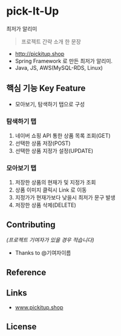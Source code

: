 # pick-It-Up
 최저가 알리미


> 프로젝트 간략 소개 한 문장 
- http://pickitup.shop
- Spring Framework 로 만든 최저가 알리미.
- Java, JS, AWS(MySQL-RDS, Linux)

## 핵심 기능  Key Feature
- 모아보기, 탐색하기 탭으로 구성 

### 탐색하기 탭         
 1. 네이버 쇼핑 API 통한 상품 목록 조회(GET)
 2. 선택한 상품 저장(POST)
 3. 선택한 상품 지정가 설정(UPDATE)
 
### 모아보기 탭
 1. 저장한 상품의 현재가 및 지정가 조회
 2. 상품 이미지 클릭시 Link 로 이동
 3. 지정가가 현재가보다 낮을시 최저가 문구 발생
 4. 저장한 상품 삭제(DELETE)
 

## Contributing
*(프로젝트 기여자가 있을 경우 적습니다)*
- Thanks to @기여자이름

## Reference

## Links
- www.pickitup.shop

## License
